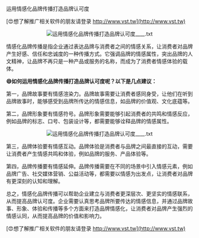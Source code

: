 运用情感化品牌传播打造品牌认可度

[😍想了解推广相关软件的朋友请登录 http://www.vst.tw](http://www.vst.tw)

 <center><img src="https://vst.tw/MP4/tuiguang/png/0.png" alt="运用情感化品牌传播打造品牌认可度____.txt"></center>

情感化品牌传播是指企业通过表达品牌与消费者之间的情感关系，让消费者对品牌产生好感、信任和忠诚度的一种传播方式。它强调品牌的情感属性，突出品牌的人文精神，让品牌不再只是一种产品或服务的名称，而成为了消费者情感体验的载体。

**😄如何运用情感化品牌传播打造品牌认可度呢？以下是几点建议：**

第一，品牌故事要有情感渲染力。品牌故事需要让消费者感同身受，让他们在听到品牌故事时，能够感受到品牌所传达的情感信息，如品牌的价值观、文化底蕴等。

第二，品牌形象要有情感符号。品牌形象需要能够引起消费者的共鸣和情感反应，例如品牌的标志、口号、包装设计等，都需要能够诠释品牌的情感属性。

 <center><img src="https://vst.tw/MP4/tuiguang/png/8.png" alt="运用情感化品牌传播打造品牌认可度____.txt"></center>

第三，品牌体验要有情感互动。品牌体验是消费者与品牌之间最直接的互动，需要让消费者产生情感共鸣和体验，例如品牌的服务、产品体验等。

第四，品牌传播要有情感延伸。品牌传播需要在不同的场景中引入情感元素，例如品牌广告、社交媒体营销、公益活动等，都需要以情感为出发点，让消费者对品牌有更深刻的认知和理解。

总之，情感化品牌传播可以帮助企业建立与消费者更深层次、更坚实的情感联系，从而提高品牌认可度。企业需要认真思考品牌所要传达的情感信息，并通过品牌故事、形象、体验和传播等多个方面来打造品牌情感化，让消费者对品牌产生强烈的情感认同，从而提高品牌的价值和影响力。

[😍想了解推广相关软件的朋友请登录 http://www.vst.tw](http://www.vst.tw)



